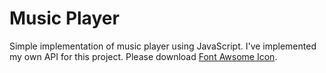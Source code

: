 # Music Player
Simple implementation of music player using JavaScript. I've implemented my own API for this project. Please download [Font Awsome Icon](https://fontawesome.com/).
